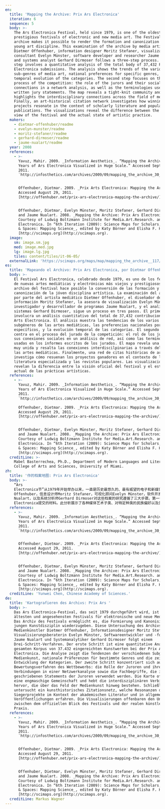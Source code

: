 ```yaml
---
en:
  title: 'Mapping the Archive: Prix Ars Electronica'
  iteration: 6
  sequence: 5
  body: >-
    The Ars Electronica Festival, held since 1979, is one of the oldest and most
    prestigious festivals of electronic and new media art. The Festival’s
    archive makes it possible to render the formation and canonization of the
    young art discipline. This examination of the archive by media artist
    Dietmer Offenhuber, information designer Moritz Stefaner, visualization
    consultant Evelyn Münster, software developer and researcher Jaume Nualart,
    and systems analyst Gerhard Dirmoser follows a three-step process. The first
    step involves a quantitative analysis of the total body of 37,432 Prix Ars
    Electronica submissions. The analysis shows the trends of the various
    sub-genres of media art, national preferences for specific genres, and the
    temporal evolution of the categories. The second step focuses on the jury
    process of the competition: the role of the jurors and their social
    connections in a network analysis, as well as the terminologies used in the
    written jury statements. The map reveals a tight-knit community and
    highlights the interdisciplinary connections across the field of media art.
    Finally, an art-historical citation network investigates how winning
    projects resonate in the context of scholarly literature and popular
    publications. The visualizations reveal the difference between the official
    view of the festival and the actual state of artistic practice.
  makers:
    - dietmar-offenhuber/readme
    - evelyn-munster/readme
    - moritz-stefaner/readme
    - gerhard-dirmoser/readme
    - jaume-nualart/readme
  year: 2008
  references:
    - >-
      Yavuz, Mahir. 2009. _Information Aesthetics_. “Mapping the Archive: 30
      Years of Ars Electronica Visualized in Huge Scale.” Accessed September 21,
      2011.
      `http://infosthetics.com/archives/2009/09/mapping_the_archive_30_years_of_ars_electronica.html`.


      Offenhuber, Dietmar. 2009. _Prix Arts Electronica: Mapping the Archive_.
      Accessed August 29, 2011.
      [http://offenhuber.net/prix-ars-electronica-mapping-the-archive/](http://offenhuber.net/prix-ars-electronica-mapping-the-archive/).


      Offenhuber, Dietmar, Evelyn Münster, Moritz Stefaner, Gerhard Dirmoser,
      and Jaume Nualart. 2008. _Mapping the Archive: Prix Ars Electronica_.
      Courtesy of Ludwig Boltzmann Institute for Media.Art.Research. and Ars
      Electronica. In “6th Iteration (2009): Science Maps for Scholars,” _Places
      & Spaces: Mapping Science_, edited by Katy Börner and Elisha F. Hardy.
      [http://scimaps.org](http://scimaps.org).
  image:
    sm: image.sm.jpg
    med: image.med.jpg
    lg: image.lg.jpg
    tiles: content/tiles/it-06-05/
  externalLink: 'https://scimaps.org/maps/map/mapping_the_archive__117/detail'
es:
  title: 'Mapeando el Archivo: Prix Ars Electronica, por Dietmar Offenhuber'
  body: >-
    El Festival Ars Electronica, celebrado desde 1979, es uno de los festivales
    de nuevas artes mediáticas y electrónicas más viejos y prestigiosos. El
    archivo del festival hace posible la conversión de las formación y
    canonización de la jóven disciplina artística. La examinación del archivo
    por parte del artista mediático Dietmer Offenhuber, el diseñador de
    información Moritz Stefaner, la asesora de visualización Evelyn Münster, el
    investigador y desarrollador de programas Jaume Nualart, y el analista de
    sistemas Gerhard Dirmoser, sigue un proceso en tres pasos. El primer paso
    involucra un análisis cuantitativo del total de 37,432 contribuciones a Prix
    Arts Electronica. El análisis muestra las tendencias de los varios
    subgéneros de las artes mediáticas, las preferencias nacionales por géneros
    específicos, y la evolución temporal de las categorías. El segundo paso se
    centra en el proceso del jurado de la competición: el rol de los jurados y
    sus conexiones sociales en un análisis de red, así como las terminologías
    usadas en los informes escritos de los jurados. El mapa revela una comunidad
    muy unida y resalta las conexiones interdiscilpinarias a través del campo de
    las artes mediáticas. Finalmente, una red de citas históricas de arte
    investiga cómo resuenan los proyectos ganadores en el contexto de la
    literatura especializada y las revistas populares. Las visualizaciones
    revelan la diferencia entre la visión oficial del festival y el estado
    actual de las prácticas artísticas.
  references:
    - >-
      Yavuz, Mahir. 2009. _Information Aesthetics_. “Mapping the Archive: 30
      Years of Ars Electronica Visualized in Huge Scale.” Accessed September 21,
      2011.
      `http://infosthetics.com/archives/2009/09/mapping_the_archive_30_years_of_ars_electronica.html`.

      Offenhuber, Dietmar. 2009. _Prix Arts Electronica: Mapping the Archive_.
      Accessed August 29, 2011.
      [http://offenhuber.net/prix-ars-electronica-mapping-the-archive/](http://offenhuber.net/prix-ars-electronica-mapping-the-archive/).


      Offenhuber, Dietmar, Evelyn Münster, Moritz Stefaner, Gerhard Dirmoser,
      and Jaume Nualart. 2008. _Mapping the Archive: Prix Ars Electronica_.
      Courtesy of Ludwig Boltzmann Institute for Media.Art.Research. and Ars
      Electronica. In “6th Iteration (2009): Science Maps for Scholars,” _Places
      & Spaces: Mapping Science_, edited by Katy Börner and Elisha F. Hardy.
      [http://scimaps.org](http://scimaps.org).
  creditLine: >-
    Mabel Basterrechea, Ph.D., Department of Modern Languages and Literatures,
    College of Arts and Sciences, University of Miami.
zh:
  title: '作的档案地图: Prix Ars Electronica'
  body: >-
    “Ars
    Electronica节”从1979年开始举办以来，一直是历史最悠久的、最有威望的电子和新媒体艺术节。艺术节的档案使得那些年轻的艺术学科得以形成并被推崇。媒体艺术家Dietmer
    Offenhuber，信息设计师Moritz Stefaner，可视化顾问Evelyn Münster，软件开发者与研究者Jaume
    Nualart，以及系统分析师Gerhard Dirmoser对这些档案的研究遵循了三大步骤。第一步，定量分析37,432个由Prix Ars
    Electronica提交的材料。此分析展示了各种媒体艺术子类、对特定种类的民族偏好以及类别的时间演化等的趋势。第二步集中在陪审团召集令的竞争上：陪审员角色和他们在网络分析中的社会联系，以及在书面陪审团声明中专有名词的选择。此地图揭示了一个紧密连接的团体并强调了媒体艺术领域的跨学科联系。第三部，艺术史引用网络研究了获胜项目是如何与学术作品以及大众刊物的内容相联系的。这一可视化展示了艺术节的官方认知和艺术实践的真实状态之间的差异。
  references:
    - >-
      Yavuz, Mahir. 2009. _Information Aesthetics_. “Mapping the Archive: 30
      Years of Ars Electronica Visualized in Huge Scale.” Accessed September 21,
      2011.
      `http://infosthetics.com/archives/2009/09/mapping_the_archive_30_years_of_ars_electronica.html`.


      Offenhuber, Dietmar. 2009. _Prix Arts Electronica: Mapping the Archive_.
      Accessed August 29, 2011.
      [http://offenhuber.net/prix-ars-electronica-mapping-the-archive/](http://offenhuber.net/prix-ars-electronica-mapping-the-archive/).


      Offenhuber, Dietmar, Evelyn Münster, Moritz Stefaner, Gerhard Dirmoser,
      and Jaume Nualart. 2008. _Mapping the Archive: Prix Ars Electronica_.
      Courtesy of Ludwig Boltzmann Institute for Media.Art.Research. and Ars
      Electronica. In “6th Iteration (2009): Science Maps for Scholars,” _Places
      & Spaces: Mapping Science_, edited by Katy Börner and Elisha F. Hardy.
      [http://scimaps.org](http://scimaps.org).
  creditLine: 'Yunwei Chen, Chinese Academy of Sciences.'
de:
  title: 'Kartografieren des Archivs: Prix Ars '
  body: >-
    Das Ars Electronica-Festival, das seit 1979 durchgeführt wird, ist eines der
    ältesten und angesehensten Festivals für elektronische und neue Medienkunst.
    Das Archiv des Festivals ermöglicht es, die Formierung und Kanonisierung der
    jungen Kunstdisziplin wiederzugeben. Diese Untersuchung des Archivs durch
    Medienkünstler Dietmer Offenhuber, Informationsdesigner Moritz Stefaner,
    Visualisierungsberaterin Evelyn Münster, Softwareentwickler und -forscher
    Jaume Nualart und Systemanalytiker Gerhard Dirmoser folgt einem
    Drei-Schritt-Verfahren. Der erste Schritt ist eine quantitative Analyse des
    gesamten Korpus von 37.432 eingereichten Kunstwerten bei der Prix Ars
    Electronica. Die Analyse zeigt die Tendenzen der verschiedenen Subgenres der
    Medienkunst, nationale Präferenzen für bestimmte Genres und die zeitliche
    Entwicklung der Kategorien. Der zweite Schritt konzentriert sich auf das
    Bewertungsverfahren des Wettbewerbs: die Rolle der Juroren und ihre sozialen
    Verbindungen in einer Netzwerkanalyse sowie die Fachbegriffe, die in den
    geschriebenen Statements der Juroren verwendet werden. Die Karte offenbart
    eine engmaschige Gemeinschaft und hebt die interdisziplinären Verbindungen
    hervor, die über das Feld der Medienkunst hinweg bestehen. Schließlich
    untersucht ein kunsthistorisches Zitationsnetz, welche Resonanzen die
    Siegerprojekte im Kontext der akademischen Literatur und in allgemeinen
    Veröffentlichungen erfahren. Die Visualisierungen offenbaren den Unterschied
    zwischen dem offiziellen Blick des Festivals und der realen künstlerischen
    Praxis.
  references:
    - >-
      Yavuz, Mahir. 2009. _Information Aesthetics_. “Mapping the Archive: 30
      Years of Ars Electronica Visualized in Huge Scale.” Accessed September 21,
      2011.
      `http://infosthetics.com/archives/2009/09/mapping_the_archive_30_years_of_ars_electronica.html`.


      Offenhuber, Dietmar. 2009. _Prix Arts Electronica: Mapping the Archive_.
      Accessed August 29, 2011.
      [http://offenhuber.net/prix-ars-electronica-mapping-the-archive/](http://offenhuber.net/prix-ars-electronica-mapping-the-archive/).


      Offenhuber, Dietmar, Evelyn Münster, Moritz Stefaner, Gerhard Dirmoser,
      and Jaume Nualart. 2008. _Mapping the Archive: Prix Ars Electronica_.
      Courtesy of Ludwig Boltzmann Institute for Media.Art.Research. and Ars
      Electronica. In “6th Iteration (2009): Science Maps for Scholars,” _Places
      & Spaces: Mapping Science_, edited by Katy Börner and Elisha F. Hardy.
      [http://scimaps.org](http://scimaps.org).
  creditLine: Markus Wagner
---
```

